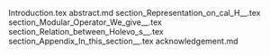 Introduction.tex
abstract.md
section_Representation_on_cal_H__.tex
section_Modular_Operator_We_give__.tex
section_Relation_between_Holevo_s__.tex
section_Appendix_In_this_section__.tex
acknowledgement.md
